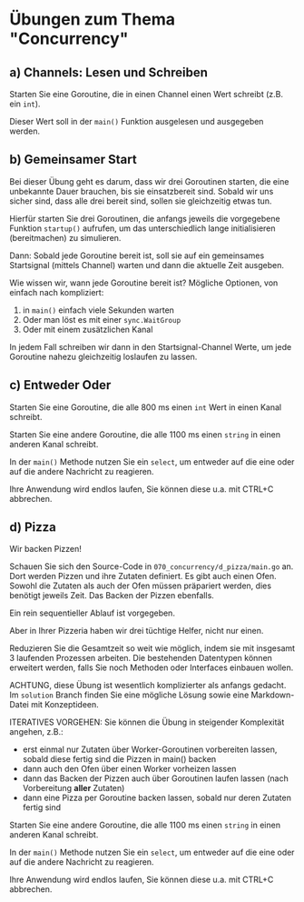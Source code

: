 # Übungen zum Thema "Concurrency"

## a) Channels: Lesen und Schreiben

Starten Sie eine Goroutine, die in einen Channel einen Wert schreibt (z.B. ein `int`).

Dieser Wert soll in der `main()` Funktion ausgelesen und ausgegeben werden.

## b) Gemeinsamer Start

Bei dieser Übung geht es darum, dass wir drei Goroutinen starten, die eine unbekannte Dauer brauchen, bis sie
einsatzbereit sind. Sobald wir uns sicher sind, dass alle drei bereit sind, sollen sie gleichzeitig etwas tun.

Hierfür starten Sie drei Goroutinen, die anfangs jeweils die vorgegebene Funktion `startup()` aufrufen,
um das unterschiedlich lange initialisieren (bereitmachen) zu simulieren.

Dann: Sobald jede Goroutine bereit ist, soll sie auf ein gemeinsames Startsignal (mittels Channel) warten und dann
die aktuelle Zeit ausgeben.

Wie wissen wir, wann jede Goroutine bereit ist? Mögliche Optionen, von einfach nach kompliziert:

1. in `main()` einfach viele Sekunden warten
2. Oder man löst es mit einer `sync.WaitGroup`
3. Oder mit einem zusätzlichen Kanal

In jedem Fall schreiben wir dann in den Startsignal-Channel Werte, um jede Goroutine nahezu gleichzeitig
loslaufen zu lassen.

## c) Entweder Oder

Starten Sie eine Goroutine, die alle 800 ms einen `int` Wert in einen Kanal schreibt.

Starten Sie eine andere Goroutine, die alle 1100 ms einen `string` in einen anderen Kanal schreibt.

In der `main()` Methode nutzen Sie ein `select`, um entweder auf die eine oder auf die andere Nachricht zu reagieren.

Ihre Anwendung wird endlos laufen, Sie können diese u.a. mit CTRL+C abbrechen.

## d) Pizza

Wir backen Pizzen!

Schauen Sie sich den Source-Code in `070_concurrency/d_pizza/main.go` an. Dort werden Pizzen und ihre Zutaten
definiert. Es gibt auch einen Ofen. Sowohl die Zutaten als auch der Ofen müssen präpariert werden, dies benötigt
jeweils Zeit. Das Backen der Pizzen ebenfalls.

Ein rein sequentieller Ablauf ist vorgegeben.

Aber in Ihrer Pizzeria haben wir drei tüchtige Helfer, nicht nur einen.

Reduzieren Sie die Gesamtzeit so weit wie möglich, indem sie mit insgesamt 3 laufenden Prozessen arbeiten. Die
bestehenden Datentypen können erweitert werden, falls Sie noch Methoden oder Interfaces einbauen wollen.

ACHTUNG, diese Übung ist wesentlich komplizierter als anfangs gedacht. Im `solution` Branch finden Sie eine mögliche
Lösung sowie eine Markdown-Datei mit Konzeptideen.

ITERATIVES VORGEHEN: Sie können die Übung in steigender Komplexität angehen, z.B.:

- erst einmal nur Zutaten über Worker-Goroutinen vorbereiten lassen, sobald diese fertig sind die Pizzen in main()
  backen
- dann auch den Ofen über einen Worker vorheizen lassen
- dann das Backen der Pizzen auch über Goroutinen laufen lassen (nach Vorbereitung **aller** Zutaten)
- dann eine Pizza per Goroutine backen lassen, sobald nur deren Zutaten fertig sind

Starten Sie eine andere Goroutine, die alle 1100 ms einen `string` in einen anderen Kanal schreibt.

In der `main()` Methode nutzen Sie ein `select`, um entweder auf die eine oder auf die andere Nachricht zu reagieren.

Ihre Anwendung wird endlos laufen, Sie können diese u.a. mit CTRL+C abbrechen.